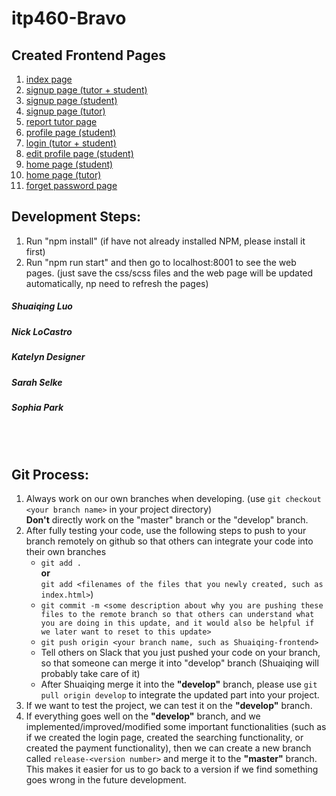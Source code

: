 # itp460-Bravo

## Created Frontend Pages
1. [index page](http://www.joinme.us/test_bravo/)
2. [signup page (tutor + student)](http://www.joinme.us/test_bravo/signup_user.html)
3. [signup page (student)](http://www.joinme.us/test_bravo/signup_student.html)
4. [signup page (tutor)](http://www.joinme.us/test_bravo/signup_tutor.html)
5. [report tutor page](http://www.joinme.us/test_bravo/report_tutor.html)
6. [profile page (student)](http://www.joinme.us/test_bravo/profile_student.html)
7. [login (tutor + student)](http://www.joinme.us/test_bravo/login.html)
8. [edit profile page (student)](http://www.joinme.us/test_bravo/edit_profile_student.html)
9. [home page (student)](http://www.joinme.us/test_bravo/home_student.html)
10. [home page (tutor)](http://www.joinme.us/test_bravo/home_tutor.html)
11. [forget password page](http://www.joinme.us/test_bravo/forget_password.html)



## Development Steps:
1. Run "npm install" (if have not already installed NPM, please install it first)
2. Run "npm run start" and then go to localhost:8001 to see the web pages. (just save the css/scss files and the web page will be updated automatically, np need to refresh the pages)

##### Shuaiqing Luo

##### Nick LoCastro

##### Katelyn Designer

##### Sarah Selke

##### Sophia Park

<br /><br />

## Git Process:
1. Always work on our own branches when developing. (use ```git checkout <your branch name>``` in your project directory)<br /> 
    **Don't** directly work on the "master" branch or the "develop" branch.
2. After fully testing your code, use the following steps to push to your branch remotely on github so that others can integrate your code into their own branches
    - ```git add .``` 
    <br />**or**
     <br /> ```git add <filenames of the files that you newly created, such as index.html>```)
    - ```git commit -m <some description about why you are pushing these files to the remote branch so that others can understand what you are doing in this update, and it would also be helpful if we later want to reset to this update>```
    - ```git push origin <your branch name, such as Shuaiqing-frontend>```
    - Tell others on Slack that you just pushed your code on your branch, so that someone can merge it into "develop" branch (Shuaiqing will probably take care of it)
    - After Shuaiqing merge it into the **"develop"** branch, please use ```git pull origin develop``` to integrate the updated part into your project.
3. If we want to test the project, we can test it on the **"develop"** branch. 
4. If everything goes well on the **"develop"** branch, and we implemented/improved/modified some important functionalities (such as if we created the login page, created the searching functionality, or created the payment functionality), then we can create a new branch called ```release-<version number>``` and merge it to the **"master"** branch. This makes it easier for us to go back to a version if we find something goes wrong in the future development.


